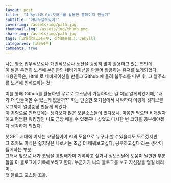 ```yaml
---
layout: post
title:  "Jekyll과 Git깃허브를 활용한 홈페이지 만들기"
subtitle: "야너두할수있어!"
cover-img: /assets/img/path.jpg
thumbnail-img: /assets/img/thumb.png
share-img: /assets/img/path.jpg
tags: [코알못의코딩공부, 깃허브블로그, Jekyll]
categories: [코딩공부]
comments: true
---
```

나는 평소 업무적으로나 개인적으로나 노션을 굉장히 많이 활용하고 있는 편인데, <br>
이 날은 우연히 노션에 본인만의 네비게이션을 만들어 활용하는 유저를 보게되었다.<br>
내용인즉슨, Html 로 네비게이션을 만들고 Github 에 올려 웹주소를 따낸 후, 그 웹주소를 노션에 임베드하는 것! <br>

이를 통해 Github를 활용하면 무료로 호스팅이 가능하다는 걸 처음 알게되었기에, 
"내가 더 만들어볼 수 있는게 없을까?" 하는 단순한 호기심에서 시작하여 이렇게 깃허브블로그까지 얼렁뚱땅 만들게 되었다.  <br> 
이 경험으로 인터넷에는 생각보다 많은 오픈소스들이 있다보니,
마음만 먹으면 비개발자이고 평범한 워킹맘인 나도 금방 배울 수 있겠구나 싶었고 다시한 번 코딩을 공부해야겠다 생각하게 되었다. <br> 

챗GPT 시대에 이제는 코딩쯤이야 AI의 도움으로 누구나 할 수있을지도 모르겠지만 <br>
그 조차도 아직은 쉽지않은 나로서는 조금 더 배워보고싶다, 공부하고싶다 라는 생각이 들게하는 부분! <br>
그래서 앞으로 내가 코딩을 경험해가며 기록하고 싶거나 정보전달에 도움이 될만한 부분들을 이 블로그에 기록해보려고 한다. 
누군가가 나의 블로그를 보고 자신감을 얻길 바라며....  <br>
첫 블로그 포스팅 끄읕. <br>

